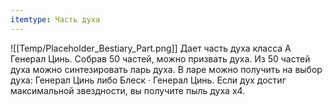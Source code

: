```yaml
---
itemtype: Часть духа
---
```

![[Temp/Placeholder_Bestiary_Part.png]]
Дает часть духа класса А Генерал Цинь. Собрав 50 частей, можно призвать духа. Из 50 частей духа можно синтезировать ларь духа. В ларе можно получить на выбор духа: Генерал Цинь либо Блеск · Генерал Цинь. Если дух достиг максимальной звездности, вы получите пыль духа х4.
